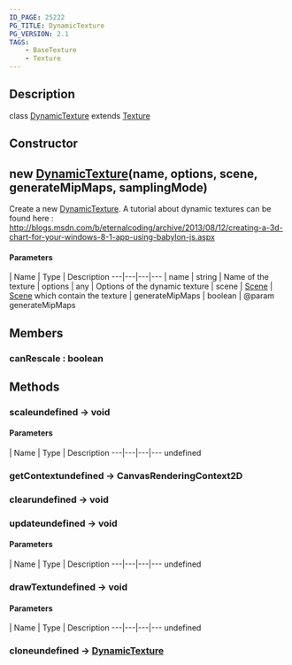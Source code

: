 ```yaml
---
ID_PAGE: 25222
PG_TITLE: DynamicTexture
PG_VERSION: 2.1
TAGS:
    - BaseTexture
    - Texture
---
```

## Description

class [DynamicTexture](/classes/2.4/DynamicTexture) extends [Texture](/classes/2.4/Texture)



## Constructor

## new [DynamicTexture](/classes/2.4/DynamicTexture)(name, options, scene, generateMipMaps, samplingMode)

Create a new [DynamicTexture](/classes/2.4/DynamicTexture).
A tutorial about dynamic textures can be found here : http://blogs.msdn.com/b/eternalcoding/archive/2013/08/12/creating-a-3d-chart-for-your-windows-8-1-app-using-babylon-js.aspx

#### Parameters
 | Name | Type | Description
---|---|---|---
 | name | string |    Name of the texture
 | options | any |    Options of the dynamic texture
 | scene | [Scene](/classes/2.4/Scene) |    [Scene](/classes/2.4/Scene) which contain the texture
 | generateMipMaps | boolean |    @param generateMipMaps
## Members

### canRescale : boolean



## Methods

### scaleundefined &rarr; void



#### Parameters
 | Name | Type | Description
---|---|---|---
undefined
### getContextundefined &rarr; CanvasRenderingContext2D


### clearundefined &rarr; void


### updateundefined &rarr; void



#### Parameters
 | Name | Type | Description
---|---|---|---
undefined
### drawTextundefined &rarr; void



#### Parameters
 | Name | Type | Description
---|---|---|---
undefined
### cloneundefined &rarr; [DynamicTexture](/classes/2.4/DynamicTexture)


